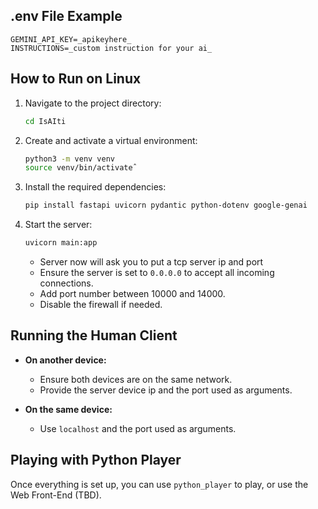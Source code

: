 ## .env File Example

```
GEMINI_API_KEY=_apikeyhere_
INSTRUCTIONS=_custom instruction for your ai_
```

## How to Run on Linux

1. Navigate to the project directory:
    ```sh
    cd IsAIti
    ```

2. Create and activate a virtual environment:
    ```sh
    python3 -m venv venv
    source venv/bin/activateˆ
    ```

3. Install the required dependencies:
    ```sh
    pip install fastapi uvicorn pydantic python-dotenv google-genai
    ```

4. Start the server:
    ```sh
    uvicorn main:app 
    ```
    - Server now will ask you to put a tcp server ip and port
    - Ensure the server is set to `0.0.0.0` to accept all incoming connections.
    - Add port number between 10000 and 14000.
    - Disable the firewall if needed.

## Running the Human Client

- **On another device:**
    - Ensure both devices are on the same network.
    - Provide the server device ip and the port used as arguments.

- **On the same device:**
    - Use `localhost` and the port used as arguments.

## Playing with Python Player

Once everything is set up, you can use `python_player` to play, or use the Web Front-End (TBD).